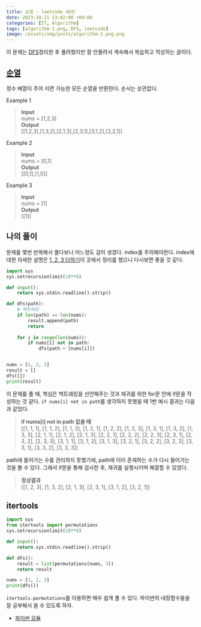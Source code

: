 ```yaml
---
title: 순열 - leetcode 46번
date: 2023-10-21 23:02:00 +09:00
categories: [IT, Algorithm]
tags: [algorithm-1.png, DFS, leetcode]
image: /assets/img/posts/algorithm-1.png.png
---
```


이 문제는 [DFS](https://honge7694.github.io/posts/%ED%95%AD%ED%95%B499-%EC%9D%BC%EC%A7%80(10)-DFS/)정리한 후 풀려했지만 잘 안풀려서 계속해서 복습하고 작성하는 글이다.


## [순열](https://leetcode.com/problems/permutations/description/)

정수 배열이 주어 지면 가능한 모든 순열을 반환한다. 순서는 상관없다.

Example 1
> **Input**     
> nums = [1,2,3]    
**Output**    
[[1,2,3],[1,3,2],[2,1,3],[2,3,1],[3,1,2],[3,2,1]]    

Example 2    
>**Input**    
>nums = [0,1]    
**Output**    
[[0,1],[1,0]]    

Example 3        
>**Input**    
nums = [1]    
**Output**    
[[1]]    


## 나의 풀이
문제를 몇번 반복해서 풀다보니 어느정도 감이 생겼다. index를 주의해야한다. index에 대한 자세한 설명은 [1, 2, 3 더하기](https://honge7694.github.io/posts/%ED%95%AD%ED%95%B499-1,-2,-3-%EB%8D%94%ED%95%98%EA%B8%B0-baekjoon/#index%EB%A5%BC-%EC%8D%BC%EC%9D%84-%EB%95%8C)이 곳에서 정리를 했으니 다시보면 좋을 것 같다.

```python
import sys 
sys.setrecursionlimit(10**6) 

def input(): 
	return sys.stdin.readline().strip()

def dfs(path):
	# 백트래킹
	if len(path) == len(nums):
		result.append(path)
		return
	
	for i in range(len(nums)):
		if nums[i] not in path:
			dfs(path + [nums[i]])


nums = [1, 2, 3]
result = []
dfs([])
print(result)
```

이 문제를 풀 때, 핵심은 백트래킹을 선언해주는 것과 재귀를 위한 for문 안에 if문을 작성하는 것 같다. `if nums[i] not in path`를 생각하지 못했을 때 1번 예시 결과는 다음과 같았다.

> **if nums[i] not in path 없을 때**    
> [[1, 1, 1], [1, 1, 2], [1, 1, 3], [1, 2, 1], [1, 2, 2], [1, 2, 3], [1, 3, 1], [1, 3, 2], [1, 3, 3], [2, 1, 1], [2, 1, 2], [2, 1, 3], [2, 2, 1], [2, 2, 2], [2, 2, 3], 
[2, 3, 1], [2, 3, 2], [2, 3, 3], [3, 1, 1], [3, 1, 2], [3, 1, 3], [3, 2, 1], [3, 2, 2], [3, 2, 3], [3, 3, 1], [3, 3, 2], [3, 3, 3]]

path에 들어가는 수를 관리하지 못했기에, path에 이미 존재하는 수가 다시 들어가는 것을 볼 수 있다. 그래서 if문을 통해 검사한 후, 재귀를 실행시키며 해결할 수 있었다.

> **정상결과**     
> [[1, 2, 3], [1, 3, 2], [2, 1, 3], [2, 3, 1], [3, 1, 2], [3, 2, 1]]

    
## itertools
```python
import sys 
from itertools import permutations
sys.setrecursionlimit(10**6) 

def input(): 
	return sys.stdin.readline().strip()

def dfs():
	result = list(permutations(nums, 3))
	return result

nums = [1, 2, 3]
print(dfs())
```

`itertools.permutations`를 이용하면 매우 쉽게 풀 수 있다. 파이썬의 내장함수들을 잘 공부해서 쓸 수 있도록 하자. 

+ [파이썬 모듈](https://honge7694.github.io/posts/%ED%95%AD%ED%95%B499-%EC%9D%BC%EC%A7%80(11)-WIL/#%ED%8C%8C%EC%9D%B4%EC%8D%AC-%EC%9C%A0%EC%9A%A9%ED%95%9C-%EB%AA%A8%EB%93%88)